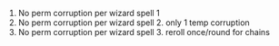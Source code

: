 1. No perm corruption per wizard spell 1
2. No perm corruption per wizard spell 2. only 1 temp corruption
3. No perm corruption per wizard spell 3. reroll once/round for chains
